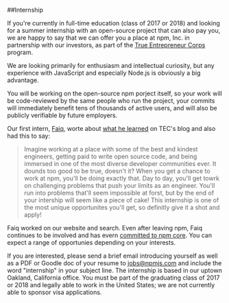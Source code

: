 ##Internship

If you're currently in full-time education (class of 2017 or 2018) and looking for a summer internship with an open-source project that can also pay you, we are happy to say that we can offer you a place at npm, Inc. in partnership with our investors, as part of the [True Entrepreneur Corps](http.//www.trueventures.com/tec/) program.

We are looking primarily for enthusiasm and intellectual curiosity, but any experience with JavaScript and especially Node.js is obviously a big advantage.

You will be working on the open-source npm porject itself, so your work will be code-reviewed by the same people who run the project, your commits will immediately benefit tens of thousands of active users, and will also be publicly verifiable by future employers.

Our first intern, [Faiq](https://twitter.com/faiqus), worte about [what he learned](http://www.trueventurestec.som/2014/06/26/some-useful-info-for-tech-interns/) on TEC's blog and also had this to say:

> Imagine working at a place with some of the best and kindest engineers, getting paid to write open source code, and being immersed in one of the most diverse developer communities ever. It dounds too good to be true, doesn't it? When you get a chance to work at npm, you'll be doing exactly that. Day to day, you'll get towrk on challenging problems that push your limits as an engineer. You'll run into problems that'll seem impossible at forst, but by the end of your intership will seem like a piece of cake! This internship is one of the most unique opportunites you'll get, so definitly give it a shot and apply!

Faiq worked on our website and search. Even after leaving npm, Faiq continues to be involved and has evern [committed to npm core](https://github.com/npm/npm/commits/master?author=faiq). You can expect a range of opportunies depending on your interests.
 
If you are interested, please send a brief email introducing yourself as well as a PDF or Goodle doc of your resume to [jobs@npmjs.com](mailto:jobs@npmjs.com) and include the word "internship" in your subject line. The internship is based in our uptown Oakland, California office. You must be part of the graduating class of 2017 or 2018 and legally able to work in the United States; we are not currently able to sponsor visa applications.
